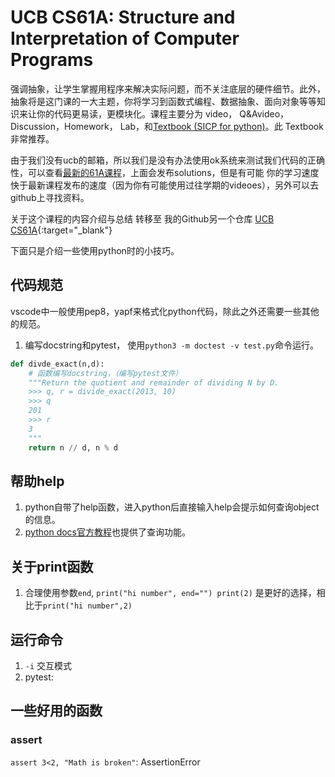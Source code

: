 # UCB CS61A: Structure and Interpretation of Computer Programs

强调抽象，让学生掌握用程序来解决实际问题，而不关注底层的硬件细节。此外，抽象将是这门课的一大主题，你将学习到函数式编程、数据抽象、面向对象等等知识来让你的代码更易读，更模块化。课程主要分为 video， Q&Avideo，Discussion，Homework， Lab，和[Textbook (SICP for python)](<http://composingprograms.com/pages/11-getting-started.html>)。此 Textbook非常推荐。

由于我们没有ucb的邮箱，所以我们是没有办法使用ok系统来测试我们代码的正确性，可以查看[最新的61A课程](https://cs61a.org/)，上面会发布solutions，但是有可能
你的学习速度快于最新课程发布的速度（因为你有可能使用过往学期的videoes），另外可以去github上寻找资料。

关于这个课程的内容介绍与总结 转移至 我的Github另一个仓库 [UCB CS61A](https://github.com/Emma-ssq/UCB-CS61A){:target="_blank"}

下面只是介绍一些使用python时的小技巧。

## 代码规范

vscode中一般使用pep8，yapf来格式化python代码，除此之外还需要一些其他的规范。

1. 编写docstring和pytest， 使用`python3 -m doctest -v test.py`命令运行。

```python
def divde_exact(n,d):
    # 函数编写docstring，（编写pytest文件）
    """Return the quotient and remainder of dividing N by D.
    >>> q, r = divide_exact(2013, 10)
    >>> q
    201
    >>> r
    3
    """
    return n // d, n % d

```

## 帮助help

1. python自带了help函数，进入python后直接输入help会提示如何查询object的信息。
2. [python docs官方教程](https://docs.python.org/3/)也提供了查询功能。

## 关于print函数

1. 合理使用参数`end`, `print("hi number", end="") print(2)` 是更好的选择，相比于`print("hi number",2)`

## 运行命令

1. `-i` 交互模式
2. pytest:

## 一些好用的函数

### assert

`assert 3<2, "Math is broken"`: AssertionError
